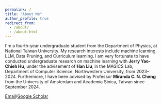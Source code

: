 ```yaml
---
permalink: /
title: "About Me"
author_profile: true
redirect_from: 
  - /about/
  - /about.html
---
```


I'm a fourth-year undergraduate student from the Department of Physics, at National Taiwan University. My research interests include machine learning, LLM, Data Pruning, and Curriculum learning.
I am very fortunate to have conducted undergraduate research on machine learning with **Jerry Yao-Chieh Hu**, under the advisement of **Han Liu**, in the MAGICS Lab, Department of Computer Science, Northwestern University, from 2023–2024. Furthermore, I have been advised by Professor **Miranda C. N. Cheng** from the University of Amsterdam and Academia Sinica, Taiwan since September 2024.

[Email](b10502058@ntu.edu.tw)/[Google Scholar](https://scholar.google.com.tw/citations?user=rXbijt8AAAAJ&hl=zh-TW) 

